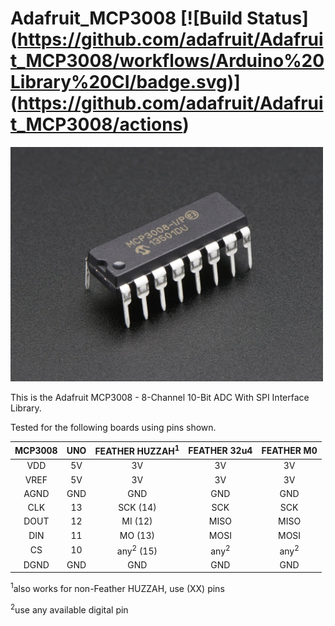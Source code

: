 Adafruit_MCP3008 [![Build Status]
(https://github.com/adafruit/Adafruit_MCP3008/workflows/Arduino%20Library%20CI/badge.svg)]
(https://github.com/adafruit/Adafruit_MCP3008/actions)
================

<a href="https://www.adafruit.com/product/856"><img src="assets/board.jpg?raw=true" width="500px"></a>

This is the Adafruit MCP3008 - 8-Channel 10-Bit ADC With SPI Interface Library.

Tested for the following boards using pins shown.

MCP3008 | UNO | FEATHER HUZZAH<sup>1</sup> | FEATHER 32u4 | FEATHER M0
:---: | :---: | :---: | :---: | :---:
VDD | 5V | 3V | 3V | 3V 
VREF | 5V | 3V | 3V | 3V
AGND | GND | GND | GND | GND
CLK | 13 | SCK (14) | SCK | SCK
DOUT | 12 | MI (12) | MISO | MISO
DIN | 11 | MO (13) | MOSI | MOSI
CS | 10 | any<sup>2</sup> (15) | any<sup>2</sup> | any<sup>2</sup>
DGND | GND | GND | GND | GND

<sup>1</sup>also works for non-Feather HUZZAH, use (XX) pins

<sup>2</sup>use any available digital pin
